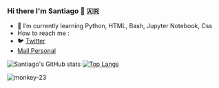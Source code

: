 ### Hi there I'm Santiago 👋 :argentina:

- 🌱 I’m currently learning Python, HTML, Bash, Jupyter Notebook, Css
- How to reach me : 
- :bird: [Twitter](https://twitter.com/MoyanoSanti28)
- [Mail Personal](santiago98moy@gmail.com)


                    
![Santiago's GitHub stats](https://github-readme-stats.vercel.app/api?username=santiagomoyan0&show_icons=true&theme=radical)
[![Top Langs](https://github-readme-stats.vercel.app/api/top-langs/?username=santiagomoyan0&layout=compact)](https://github.com/santiagomoyan0/github-readme-stats)

![monkey-23](https://user-images.githubusercontent.com/65195064/163495596-47019af9-d482-4e77-a7df-a56c7208a137.gif)



<!--
**santiagomoyan0/santiagomoyan0** is a ✨ _special_ ✨ repository because its `README.md` (this file) appears on your GitHub profile.

Here are some ideas to get you started:

- 🔭 I’m currently working  on ...
- 🌱 I’m currently learning ...
- 👯 I’m looking to collaborate on ..
- 🤔 I’m looking for help with ...
- 💬 Ask me about ...
- 📫 How to reach me: ...
- 😄 Pronouns: ...
- ⚡ Fun fact: ...
-->
